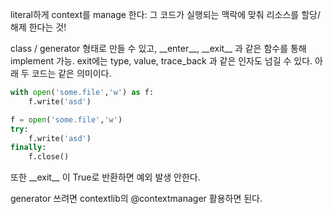 literal하게 context를 manage 한다: 그 코드가 실행되는 맥락에 맞춰 리소스를 할당/해제 한다는 것!

class /  generator 형태로 만들 수 있고, \_\_enter\_\_, \_\_exit\_\_ 과 같은 함수를 통해 implement 가능. exit에는 type, value, trace_back 과 같은 인자도 넘길 수 있다. 아래 두 코드는 같은 의미이다.

```python
with open('some.file','w') as f:
	f.write('asd')
```

```python
f = open('some.file','w')
try:
	f.write('asd')
finally:
	f.close()
```

또한 \_\_exit\_\_ 이 True로 반환하면 예외 발생 안한다.

generator 쓰려면 contextlib의 @contextmanager 활용하면 된다.